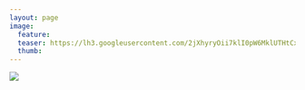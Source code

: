 ```yaml
---
layout: page
image:
  feature:
  teaser: https://lh3.googleusercontent.com/2jXhyryOii7klI0pW6MklUTHtCxpJrU-0eU9gtgJGb4=w245
  thumb:
---
```


![](https://lh3.googleusercontent.com/61xs2KVNEVZqD7tJjfwbQkE21hMXPoRyHrzDrUPizSA=w800)
